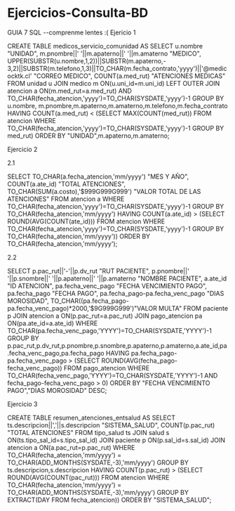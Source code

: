 # Ejercicios-Consulta-BD
GUIA 7 SQL
--comprenme lentes :(
Ejericio 1

CREATE TABLE medicos_servicio_comunidad
AS SELECT u.nombre "UNIDAD",
                       m.pnombre||' '||m.apaterno||' '||m.amaterno "MEDICO",
                       UPPER(SUBSTR(u.nombre,1,2))||SUBSTR(m.apaterno,- 3,2)||SUBSTR(m.telefono,1,3)||TO_CHAR(m.fecha_contrato,'yyyy')||'@medicocktk.cl' "CORREO MEDICO",
                       COUNT(a.med_rut) "ATENCIONES MEDICAS"
FROM unidad u JOIN medico m
ON(u.uni_id=m.uni_id)
LEFT OUTER JOIN atencion a
ON(m.med_rut=a.med_rut)
AND TO_CHAR(fecha_atencion,'yyyy')=TO_CHAR(SYSDATE,'yyyy')-1
GROUP BY u.nombre, m.pnombre,m.apaterno,m.amaterno,m.telefono,m.fecha_contrato
HAVING COUNT(a.med_rut) < (SELECT MAX(COUNT(med_rut))
                                                          FROM atencion
                                                          WHERE TO_CHAR(fecha_atencion,'yyyy')=TO_CHAR(SYSDATE,'yyyy')-1
                                                          GROUP BY med_rut)
ORDER BY "UNIDAD",m.apaterno,m.amaterno;

Ejercicio 2

2.1

SELECT TO_CHAR(a.fecha_atencion,'mm/yyyy') "MES Y AÑO",
                 COUNT(a.ate_id) "TOTAL ATENCIONES",
                 TO_CHAR(SUM(a.costo),'$999G999G999') "VALOR TOTAL DE LAS ATENCIONES"
FROM atencion a
WHERE TO_CHAR(fecha_atencion,'yyyy')=TO_CHAR(SYSDATE,'yyyy')-1
GROUP BY TO_CHAR(fecha_atencion,'mm/yyyy')
HAVING COUNT(a.ate_id) > (SELECT ROUND(AVG(COUNT(ate_id)))
                                                     FROM atencion
                                                     WHERE TO_CHAR(fecha_atencion,'yyyy')=TO_CHAR(SYSDATE,'yyyy')-1
                                                     GROUP BY TO_CHAR(fecha_atencion,'mm/yyyy'))
ORDER BY TO_CHAR(fecha_atencion,'mm/yyyy');

2.2

SELECT p.pac_rut||'-'||p.dv_rut "RUT PACIENTE",
                p.pnombre||' '||p.snombre||' '||p.apaterno||' '||p.amaterno "NOMBRE PACIENTE",
                a.ate_id "ID ATENCION",
                pa.fecha_venc_pago "FECHA VENCIMIENTO PAGO",
                pa.fecha_pago "FECHA PAGO",
                pa.fecha_pago-pa.fecha_venc_pago "DIAS MOROSIDAD",
                TO_CHAR((pa.fecha_pago-pa.fecha_venc_pago)*2000,'$9G999G999')"VALOR MULTA"
FROM paciente p JOIN atencion a
ON(p.pac_rut=a.pac_rut)
JOIN pago_atencion pa
ON(pa.ate_id=a.ate_id)
WHERE TO_CHAR(pa.fecha_venc_pago,'YYYY')=TO_CHAR(SYSDATE,'YYYY')-1
GROUP BY p.pac_rut,p.dv_rut,p.pnombre,p.snombre,p.apaterno,p.amaterno,a.ate_id,pa.fecha_venc_pago,pa.fecha_pago
HAVING pa.fecha_pago-pa.fecha_venc_pago > (SELECT ROUND(AVG(fecha_pago-fecha_venc_pago))
                                                                                  FROM pago_atencion
                                                                                  WHERE TO_CHAR(fecha_venc_pago,'YYYY')=TO_CHAR(SYSDATE,'YYYY')-1
                                                                                  AND fecha_pago-fecha_venc_pago > 0)
ORDER BY "FECHA VENCIMIENTO PAGO","DIAS MOROSIDAD" DESC;

Ejercicio 3

CREATE TABLE resumen_atenciones_entsalud
AS SELECT ts.descripcion||','||s.descripcion "SISTEMA_SALUD",
                COUNT(p.pac_rut) "TOTAL ATENCIONES"
FROM tipo_salud ts JOIN salud s
ON(ts.tipo_sal_id=s.tipo_sal_id)
JOIN paciente p
ON(p.sal_id=s.sal_id)
JOIN atencion a
ON(a.pac_rut=p.pac_rut)
WHERE TO_CHAR(fecha_atencion,'mm/yyyy') = TO_CHAR(ADD_MONTHS(SYSDATE,-3),'mm/yyyy')
GROUP BY ts.descripcion,s.descripcion
HAVING COUNT(p.pac_rut) > (SELECT ROUND(AVG(COUNT(pac_rut)))
                                                        FROM atencion
                                                        WHERE TO_CHAR(fecha_atencion,'mm/yyyy') = TO_CHAR(ADD_MONTHS(SYSDATE,-3),'mm/yyyy')
                                                        GROUP BY EXTRACT(DAY FROM fecha_atencion))
ORDER BY "SISTEMA_SALUD";
